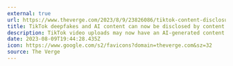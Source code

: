 ```yaml
---
external: true
url: https://www.theverge.com/2023/8/9/23826086/tiktok-content-disclosure-label-ai-generated-deepfake-discovery
title: TikTok deepfakes and AI content can now be disclosed by content creators at a tap
description: TikTok video uploads may now have an AI-generated content disclosure label option so that creators can protect themselves from getting banned.
date: 2023-08-09T19:44:28.435Z
icon: https://www.google.com/s2/favicons?domain=theverge.com&sz=32
source: The Verge
---
```

